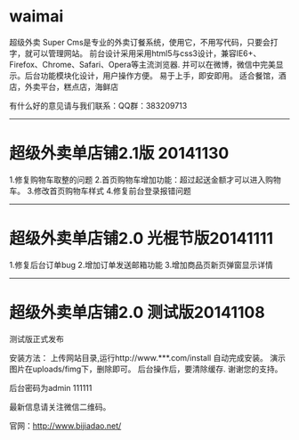 # waimai
超级外卖 Super Cms是专业的外卖订餐系统，使用它，不用写代码，只要会打字，就可以管理网站。 
前台设计采用采用html5与css3设计，兼容IE6+、Firefox、Chrome、Safari、Opera等主流浏览器. 
并可以在微博，微信中完美显示。后台功能模块化设计，用户操作方便。 易于上手，即安即用。 
适合餐馆，酒店，外卖平台，糕点店，海鲜店


有什么好的意见请与我们联系：QQ群：383209713



-------------------------------------------------
# 超级外卖单店铺2.1版 20141130

1.修复购物车取整的问题
2.首页购物车增加功能：超过起送金额才可以进入购物车。
3.修改首页购物车样式
4.修复前台登录报错问题







-------------------------------------------------
# 超级外卖单店铺2.0 光棍节版20141111

1.修复后台订单bug
2.增加订单发送邮箱功能
3.增加商品页新页弹窗显示详情







-------------------------------------------------
# 超级外卖单店铺2.0 测试版20141108

测试版正式发布


安装方法：
上传网站目录,运行http://www.***.com/install 自动完成安装。
演示图片在uploads/fimg下，删除即可。
后台操作后，要清除缓存.
谢谢您的支持。

后台密码为admin  111111


最新信息请关注微信二维码。

官网：http://www.bijiadao.net/


